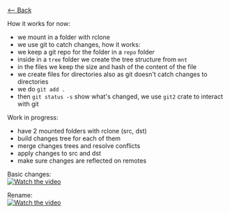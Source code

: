 [⟵ Back](https://github.com/radumarias/syncoxiders/blob/main/README.md#poc)

How it works for now:
- we mount in a folder with rclone
- we use git to catch changes, how it works:
- we keep a git repo for the folder in a `repo` folder
- inside in a `tree` folder we create the tree structure from `mnt`
- in the files we keep the size and hash of the content of the file
- we create files for directories also as git doesn't catch changes to directories
- we do `git add .`
- then `git status -s` show what's changed, we use `git2` crate to interact with git

Work in progress:
- have 2 mounted folders with rclone (src, dst)
- build changes tree for each of them
- merge changes trees and resolve conflicts
- apply changes to src and dst
- make sure changes are reflected on remotes

Basic changes:  
[![Watch the video](https://img.youtube.com/vi/Z45mxYbojoc/0.jpg)](https://youtu.be/Z45mxYbojoc)

Rename:  
[![Watch the video](https://img.youtube.com/vi/Gdo7Igrg9QE/0.jpg)](https://youtu.be/Gdo7Igrg9QE)
